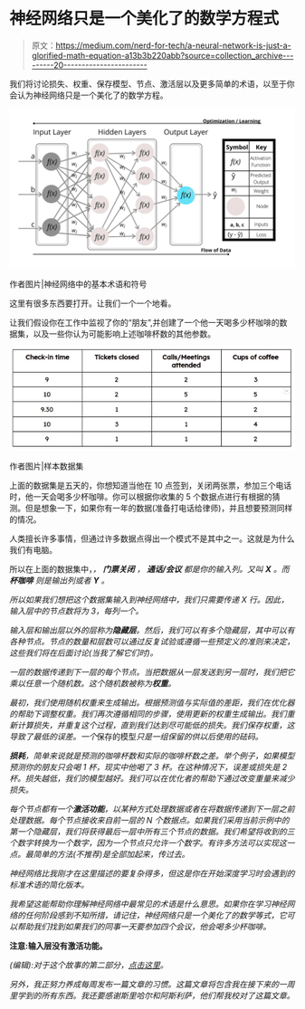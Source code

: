 # 神经网络只是一个美化了的数学方程式

> 原文：<https://medium.com/nerd-for-tech/a-neural-network-is-just-a-glorified-math-equation-a13b3b220abb?source=collection_archive---------20----------------------->

我们将讨论损失、权重、保存模型、节点、激活层以及更多简单的术语，以至于你会认为神经网络只是一个美化了的数学方程。

![](img/14274c1fa28c86f9c78c4e274840c662.png)

作者图片|神经网络中的基本术语和符号

这里有很多东西要打开。让我们一个一个地看。

让我们假设你在工作中监视了你的“朋友”,并创建了一个他一天喝多少杯咖啡的数据集，以及一些你认为可能影响上述咖啡杯数的其他参数。

![](img/42f417b853edb460dc0b4150a97a774a.png)

作者图片|样本数据集

上面的数据集是五天的，你想知道当他在 10 点签到，关闭两张票，参加三个电话时，他一天会喝多少杯咖啡。你可以根据你收集的 5 个数据点进行有根据的猜测。但是想象一下，如果你有一年的数据(准备打电话给律师)，并且想要预测同样的情况。

人类擅长许多事情，但通过许多数据点得出一个模式不是其中之一。这就是为什么我们有电脑。

所以在上面的数据集中，*， ***门票关闭*** ， ***通话/会议*** 都是你的输入列。又叫 ***X*** 。而 ***杯咖啡*** 则是输出列或者 ***Y*** 。*

*所以如果我们想把这个数据集输入到神经网络中，我们只需要传递 X 行。因此，输入层中的节点数将为 3，每列一个。*

*输入层和输出层以外的层称为**隐藏层**。然后，我们可以有多个隐藏层，其中可以有各种节点。节点的数量和层数可以通过反复试验或遵循一些预定义的准则来决定，这些我们将在后面讨论(当我了解它们时)。*

*一层的数据传递到下一层的每个节点。当把数据从一层发送到另一层时，我们把它乘以任意一个随机数。这个随机数被称为**权重**。*

*最初，我们使用随机权重来生成输出。根据预测值与实际值的差距，我们在优化器的帮助下调整权重。我们再次遵循相同的步骤，使用更新的权重生成输出。我们重新计算损失，并重复这个过程，直到我们达到尽可能低的损失。我们保存权重，这导致了最低的误差。一个*保存的模型*只是一组保留的供以后使用的砝码。*

***损耗**，简单来说就是预测的咖啡杯数和实际的咖啡杯数之差。举个例子，如果模型预测你的朋友只会喝 1 杯，现实中他喝了 3 杯。在这种情况下，误差或损失是 2 杯。损失越低，我们的模型越好。我们可以在优化者的帮助下通过改变重量来减少损失。*

*每个节点都有一个**激活功能**，以某种方式处理数据或者在将数据传递到下一层之前处理数据。每个节点接收来自前一层的 N 个数据点。如果我们采用当前示例中的第一个隐藏层，我们将获得最后一层中所有三个节点的数据。我们希望将收到的三个数字转换为一个数字，因为一个节点只允许一个数字。有许多方法可以实现这一点。最简单的方法(不推荐)是全部加起来，传过去。*

*神经网络比我刚才在这里描述的要复杂得多，但这是你在开始深度学习时会遇到的标准术语的简化版本。*

*我希望这能帮助你理解神经网络中最常见的术语是什么意思。如果你在学习神经网络的任何阶段感到不知所措，请记住，神经网络只是一个美化了的数学等式，它可以帮助我们找到如果我们的同事一天要参加四个会议，他会喝多少杯咖啡。*

**注意:输入层没有激活功能。**

*(编辑):对于这个故事的第二部分，[点击这里](/nerd-for-tech/four-topics-to-learn-neural-networks-faster-a261220d9234)。*

*另外，我正努力养成每周发布一篇文章的习惯。这篇文章将包含我在接下来的一周里学到的所有东西。我还要感谢斯里哈尔和阿斯利萨，他们帮我校对了这篇文章。*